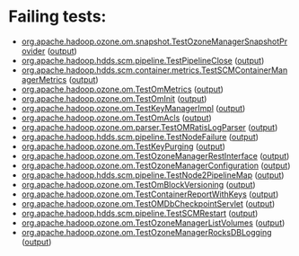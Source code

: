 # Failing tests: 

 * [org.apache.hadoop.ozone.om.snapshot.TestOzoneManagerSnapshotProvider](hadoop-ozone/integration-test/org.apache.hadoop.ozone.om.snapshot.TestOzoneManagerSnapshotProvider.txt) ([output](hadoop-ozone/integration-test/org.apache.hadoop.ozone.om.snapshot.TestOzoneManagerSnapshotProvider-output.txt))
 * [org.apache.hadoop.hdds.scm.pipeline.TestPipelineClose](hadoop-ozone/integration-test/org.apache.hadoop.hdds.scm.pipeline.TestPipelineClose.txt) ([output](hadoop-ozone/integration-test/org.apache.hadoop.hdds.scm.pipeline.TestPipelineClose-output.txt))
 * [org.apache.hadoop.hdds.scm.container.metrics.TestSCMContainerManagerMetrics](hadoop-ozone/integration-test/org.apache.hadoop.hdds.scm.container.metrics.TestSCMContainerManagerMetrics.txt) ([output](hadoop-ozone/integration-test/org.apache.hadoop.hdds.scm.container.metrics.TestSCMContainerManagerMetrics-output.txt))
 * [org.apache.hadoop.ozone.om.TestOmMetrics](hadoop-ozone/integration-test/org.apache.hadoop.ozone.om.TestOmMetrics.txt) ([output](hadoop-ozone/integration-test/org.apache.hadoop.ozone.om.TestOmMetrics-output.txt))
 * [org.apache.hadoop.ozone.om.TestOmInit](hadoop-ozone/integration-test/org.apache.hadoop.ozone.om.TestOmInit.txt) ([output](hadoop-ozone/integration-test/org.apache.hadoop.ozone.om.TestOmInit-output.txt))
 * [org.apache.hadoop.ozone.om.TestKeyManagerImpl](hadoop-ozone/integration-test/org.apache.hadoop.ozone.om.TestKeyManagerImpl.txt) ([output](hadoop-ozone/integration-test/org.apache.hadoop.ozone.om.TestKeyManagerImpl-output.txt))
 * [org.apache.hadoop.ozone.om.TestOmAcls](hadoop-ozone/integration-test/org.apache.hadoop.ozone.om.TestOmAcls.txt) ([output](hadoop-ozone/integration-test/org.apache.hadoop.ozone.om.TestOmAcls-output.txt))
 * [org.apache.hadoop.ozone.om.parser.TestOMRatisLogParser](hadoop-ozone/integration-test/org.apache.hadoop.ozone.om.parser.TestOMRatisLogParser.txt) ([output](hadoop-ozone/integration-test/org.apache.hadoop.ozone.om.parser.TestOMRatisLogParser-output.txt))
 * [org.apache.hadoop.hdds.scm.pipeline.TestNodeFailure](hadoop-ozone/integration-test/org.apache.hadoop.hdds.scm.pipeline.TestNodeFailure.txt) ([output](hadoop-ozone/integration-test/org.apache.hadoop.hdds.scm.pipeline.TestNodeFailure-output.txt))
 * [org.apache.hadoop.ozone.om.TestKeyPurging](hadoop-ozone/integration-test/org.apache.hadoop.ozone.om.TestKeyPurging.txt) ([output](hadoop-ozone/integration-test/org.apache.hadoop.ozone.om.TestKeyPurging-output.txt))
 * [org.apache.hadoop.ozone.om.TestOzoneManagerRestInterface](hadoop-ozone/integration-test/org.apache.hadoop.ozone.om.TestOzoneManagerRestInterface.txt) ([output](hadoop-ozone/integration-test/org.apache.hadoop.ozone.om.TestOzoneManagerRestInterface-output.txt))
 * [org.apache.hadoop.ozone.om.TestOzoneManagerConfiguration](hadoop-ozone/integration-test/org.apache.hadoop.ozone.om.TestOzoneManagerConfiguration.txt) ([output](hadoop-ozone/integration-test/org.apache.hadoop.ozone.om.TestOzoneManagerConfiguration-output.txt))
 * [org.apache.hadoop.hdds.scm.pipeline.TestNode2PipelineMap](hadoop-ozone/integration-test/org.apache.hadoop.hdds.scm.pipeline.TestNode2PipelineMap.txt) ([output](hadoop-ozone/integration-test/org.apache.hadoop.hdds.scm.pipeline.TestNode2PipelineMap-output.txt))
 * [org.apache.hadoop.ozone.om.TestOmBlockVersioning](hadoop-ozone/integration-test/org.apache.hadoop.ozone.om.TestOmBlockVersioning.txt) ([output](hadoop-ozone/integration-test/org.apache.hadoop.ozone.om.TestOmBlockVersioning-output.txt))
 * [org.apache.hadoop.ozone.om.TestContainerReportWithKeys](hadoop-ozone/integration-test/org.apache.hadoop.ozone.om.TestContainerReportWithKeys.txt) ([output](hadoop-ozone/integration-test/org.apache.hadoop.ozone.om.TestContainerReportWithKeys-output.txt))
 * [org.apache.hadoop.ozone.om.TestOMDbCheckpointServlet](hadoop-ozone/integration-test/org.apache.hadoop.ozone.om.TestOMDbCheckpointServlet.txt) ([output](hadoop-ozone/integration-test/org.apache.hadoop.ozone.om.TestOMDbCheckpointServlet-output.txt))
 * [org.apache.hadoop.hdds.scm.pipeline.TestSCMRestart](hadoop-ozone/integration-test/org.apache.hadoop.hdds.scm.pipeline.TestSCMRestart.txt) ([output](hadoop-ozone/integration-test/org.apache.hadoop.hdds.scm.pipeline.TestSCMRestart-output.txt))
 * [org.apache.hadoop.ozone.om.TestOzoneManagerListVolumes](hadoop-ozone/integration-test/org.apache.hadoop.ozone.om.TestOzoneManagerListVolumes.txt) ([output](hadoop-ozone/integration-test/org.apache.hadoop.ozone.om.TestOzoneManagerListVolumes-output.txt))
 * [org.apache.hadoop.ozone.om.TestOzoneManagerRocksDBLogging](hadoop-ozone/integration-test/org.apache.hadoop.ozone.om.TestOzoneManagerRocksDBLogging.txt) ([output](hadoop-ozone/integration-test/org.apache.hadoop.ozone.om.TestOzoneManagerRocksDBLogging-output.txt))
